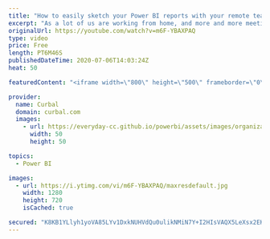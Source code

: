 ```yaml
---
title: "How to easily sketch your Power BI reports with your remote team/ customers #StayHome"
excerpt: "As a lot of us are working from home, and more and more meetings are online, how do we gather the requirements from our customers /colleagues for our power bi reports?  In this video I will show you one way to do it with tools you already have in your computer (most likely).   Unfortunately they deleted"
originalUrl: https://youtube.com/watch?v=m6F-YBAXPAQ
type: video
price: Free
length: PT6M46S
publishedDateTime: 2020-07-06T14:03:24Z
heat: 50

featuredContent: "<iframe width=\"800\" height=\"500\" frameborder=\"0\" src=\"https://www.youtube.com/embed/m6F-YBAXPAQ\" allow=\"accelerometer; autoplay; encrypted-media; gyroscope; picture-in-picture\" allowfullscreen></iframe>"

provider:
  name: Curbal
  domain: curbal.com
  images:
    - url: https://everyday-cc.github.io/powerbi/assets/images/organizations/curbal.com-50x50.jpg
      width: 50
      height: 50

topics:
  - Power BI

images:
  - url: https://i.ytimg.com/vi/m6F-YBAXPAQ/maxresdefault.jpg
    width: 1280
    height: 720
    isCached: true

secured: "K8KB1YLlyh1yoVA85LYv1DxkNUHVdQu0ulikNMiN7Y+I2HIsVAQX5LeXsx2EKMmtwB6UwcjAFs/XcuiAURJPf9CX8awZEVLT5pCS6IBj4RkQX5iHrHyP4uO8Q7+vIR1xTFY7H44onbTk7ERWgjKuVgahB/LNa1Pu9zeWAyBttCW47HfmPTNdRaKA3N+eDENhn9vlGLCb2wUH117yoNMckmeKKTn3h6O2nfZqscQyBRM22DVystXl79DWazLpm/iej2SI2QLmhpdALbYif31fxiFkOsfnMMK1K78+vEZkNpI8rvtMa6PqNOjdqSFNS+SO0hxCIElvBZR0nMGwQgSYJI+oDDnyU32KcaRKEDEdrkwa8sx5SrNiw5zDTVYGLshTNmxsVe9k3surs7XcZa9+i9P92PINka4kaSZVjBpnDQ8=;4Gl3P+nCzqgcPDtjECUAgg=="
---
```


